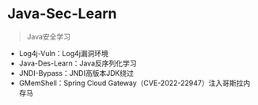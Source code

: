 # Java-Sec-Learn
> Java安全学习

- Log4j-Vuln：Log4j漏洞环境
- Java-Des-Learn：Java反序列化学习
- JNDI-Bypass：JNDI高版本JDK绕过
- GMemShell：Spring Cloud Gateway（CVE-2022-22947）注入哥斯拉内存马


